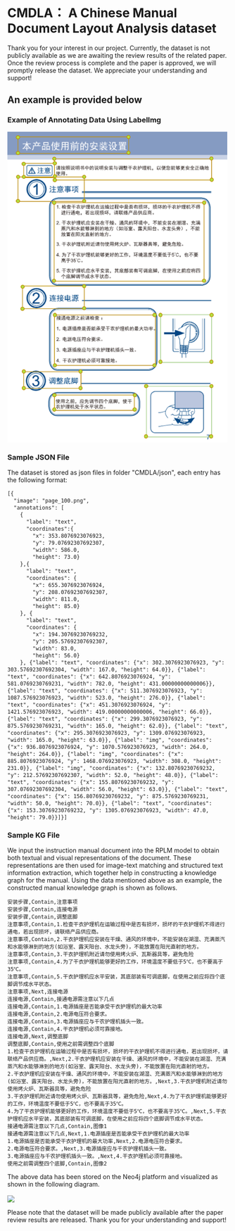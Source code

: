 # CMDLA： A Chinese Manual Document Layout Analysis dataset
Thank you for your interest in our project.  Currently, the dataset is not publicly available as we are awaiting the review results of the related paper.  Once the review process is complete and the paper is approved, we will promptly release the dataset.  We appreciate your understanding and support!

## An example is provided below

### Example of Annotating Data Using LabelImg

<img src="https://github.com/wf1226448774/CMDLA/blob/main/page_100.png" width = "500"  align="center" />


### Sample JSON File
The dataset is stored as json files in folder "CMDLA/json", each entry has the following format:
```
[{
  "image": "page_100.png",
  "annotations": [
    {
      "label": "text",
      "coordinates":{
        "x": 353.8076923076923,
        "y": 79.07692307692307,
        "width": 586.0,
        "height": 73.0}
    },{
      "label": "text",
      "coordinates": {
        "x": 655.3076923076924,
        "y": 208.07692307692307,
        "width": 811.0,
        "height": 85.0}
    }, {
      "label": "text",
      "coordinates": {
        "x": 194.30769230769232,
        "y": 205.57692307692307,
        "width": 83.0,
        "height": 56.0}
    }, {"label": "text", "coordinates": {"x": 302.3076923076923, "y": 303.57692307692304, "width": 167.0, "height": 64.0}}, {"label": "text", "coordinates": {"x": 642.8076923076924, "y": 581.0769230769231, "width": 782.0, "height": 431.00000000000006}}, {"label": "text", "coordinates": {"x": 511.3076923076923, "y": 1087.576923076923, "width": 523.0, "height": 276.0}}, {"label": "text", "coordinates": {"x": 451.3076923076924, "y": 1421.576923076923, "width": 419.00000000000006, "height": 66.0}}, {"label": "text", "coordinates": {"x": 299.3076923076923, "y": 875.5769230769231, "width": 165.0, "height": 62.0}}, {"label": "text", "coordinates": {"x": 295.3076923076923, "y": 1309.076923076923, "width": 165.0, "height": 63.0}}, {"label": "img", "coordinates": {"x": 936.8076923076924, "y": 1070.576923076923, "width": 264.0, "height": 264.0}}, {"label": "img", "coordinates": {"x": 885.8076923076924, "y": 1468.076923076923, "width": 308.0, "height": 231.0}}, {"label": "img", "coordinates": {"x": 132.80769230769232, "y": 212.57692307692307, "width": 52.0, "height": 48.0}}, {"label": "text", "coordinates": {"x": 155.80769230769232, "y": 307.07692307692304, "width": 56.0, "height": 63.0}}, {"label": "text", "coordinates": {"x": 156.80769230769232, "y": 875.5769230769231, "width": 50.0, "height": 70.0}}, {"label": "text", "coordinates": {"x": 153.30769230769232, "y": 1305.076923076923, "width": 47.0, "height": 79.0}}]}]
```

### Sample KG File

We input the instruction manual document into the RPLM model to obtain both textual and visual representations of the document.  These representations are then used for image-text matching and structured text information extraction, which together help in constructing a knowledge graph for the manual. Using the data mentioned above as an example, the constructed manual knowledge graph is shown as follows.

```
安装步骤,Contain,注意事项
安装步骤,Contain,连接电源
安装步骤,Contain,调整底脚
注意事项,Contain,1.检查干衣护理机在运输过程中是否有损坏，损坏的干衣护理机不得进行通电，若出现损坏，请联络产品供应商。
注意事项,Contain,2.干衣护理机应安装在干燥、通风的环境中，不能安装在湖湿、充满蒸汽和水能够淋到的地方(如浴室、露天阳台、水龙头旁)，不能放置在阳光直射的地方。
注意事项,Contain,3.干衣护理机附近请勿使用烤火炉、瓦斯器具等，避免危险
注意事项,Contain,4.为了干衣护理机能够更好的工作，环境温度不要低于5℃，也不要高于35℃。
注意事项,Contain,5.干衣护理机应水平安装，其底部装有可调底脚，在使用之前应将四个底脚调节成水平状态。
注意事项,Next,连接电源
连接电源,Contain,接通电源需注意以下几点
连接电源,Contain,1.电源插座是否能承受干衣护理机的最大功率
连接电源,Contain,2.电源电压符合要求。
连接电源,Contain,3.电源插座应与千农护理机插头一致。
连接电源,Contain,4.干衣护理机必须可靠接地。
连接电源,Next,调整底脚
调整底脚,Contain,使用之前需调整四个底脚
1.检查干衣护理机在运输过程中是否有损坏，损坏的干衣护理机不得进行通电，若出现损坏，请联络产品供应商。,Next,2.干衣护理机应安装在干燥、通风的环境中，不能安装在湖湿、充满蒸汽和水能够淋到的地方(如浴室、露天阳台、水龙头旁)，不能放置在阳光直射的地方。
2.干衣护理机应安装在干燥、通风的环境中，不能安装在湖湿、充满蒸汽和水能够淋到的地方(如浴室、露天阳台、水龙头旁)，不能放置在阳光直射的地方。,Next,3.干衣护理机附近请勿使用烤火炉、瓦斯器具等，避免危险
3.干衣护理机附近请勿使用烤火炉、瓦斯器具等，避免危险,Next,4.为了干衣护理机能够更好的工作，环境温度不要低于5℃，也不要高于35℃。
4.为了干衣护理机能够更好的工作，环境温度不要低于5℃，也不要高于35℃。,Next,5.干衣护理机应水平安装，其底部装有可调底脚，在使用之前应将四个底脚调节成水平状态。
接通电源需注意以下几点,Contain,图像1
接通电源需注意以下几点,Next,1.电源插座是否能承受干衣护理机的最大功率
1.电源插座是否能承受干衣护理机的最大功率,Next,2.电源电压符合要求。
2.电源电压符合要求。,Next,3.电源插座应与千农护理机插头一致。
3.电源插座应与千农护理机插头一致。,Next,4.干衣护理机必须可靠接地。
使用之前需调整四个底脚,Contain,图像2
```

The above data has been stored on the Neo4j platform and visualized as shown in the following diagram.

<img src="https://github.com/wf1226448774/CMDLA/blob/main/graph.svg" width = "600"  align="center" />




Please note that the dataset will be made publicly available after the paper review results are released.  Thank you for your understanding and support!
